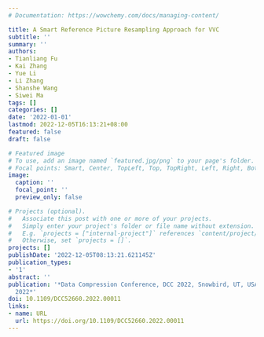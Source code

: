 ```yaml
---
# Documentation: https://wowchemy.com/docs/managing-content/

title: A Smart Reference Picture Resampling Approach for VVC
subtitle: ''
summary: ''
authors:
- Tianliang Fu
- Kai Zhang
- Yue Li
- Li Zhang
- Shanshe Wang
- Siwei Ma
tags: []
categories: []
date: '2022-01-01'
lastmod: 2022-12-05T16:13:21+08:00
featured: false
draft: false

# Featured image
# To use, add an image named `featured.jpg/png` to your page's folder.
# Focal points: Smart, Center, TopLeft, Top, TopRight, Left, Right, BottomLeft, Bottom, BottomRight.
image:
  caption: ''
  focal_point: ''
  preview_only: false

# Projects (optional).
#   Associate this post with one or more of your projects.
#   Simply enter your project's folder or file name without extension.
#   E.g. `projects = ["internal-project"]` references `content/project/deep-learning/index.md`.
#   Otherwise, set `projects = []`.
projects: []
publishDate: '2022-12-05T08:13:21.621145Z'
publication_types:
- '1'
abstract: ''
publication: '*Data Compression Conference, DCC 2022, Snowbird, UT, USA, March 22-25,
  2022*'
doi: 10.1109/DCC52660.2022.00011
links:
- name: URL
  url: https://doi.org/10.1109/DCC52660.2022.00011
---
```

